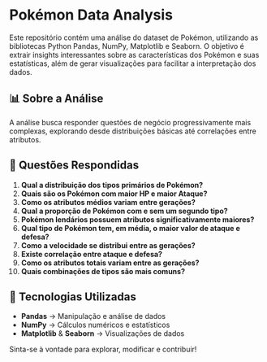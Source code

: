 # Pokémon Data Analysis

Este repositório contém uma análise do dataset de Pokémon, utilizando as bibliotecas Python Pandas, NumPy, Matplotlib e Seaborn. O objetivo é extrair insights interessantes sobre as características dos Pokémon e suas estatísticas, além de gerar visualizações para facilitar a interpretação dos dados.

## 📊 Sobre a Análise

A análise busca responder questões de negócio progressivamente mais complexas, explorando desde distribuições básicas até correlações entre atributos.

## 📝 Questões Respondidas

1. **Qual a distribuição dos tipos primários de Pokémon?**
2. **Quais são os Pokémon com maior HP e maior Ataque?**
3. **Como os atributos médios variam entre gerações?**
4. **Qual a proporção de Pokémon com e sem um segundo tipo?**
5. **Pokémon lendários possuem atributos significativamente maiores?**
6. **Qual tipo de Pokémon tem, em média, o maior valor de ataque e defesa?**
7. **Como a velocidade se distribui entre as gerações?**
8. **Existe correlação entre ataque e defesa?**
9. **Como os atributos totais variam entre as gerações?**
10. **Quais combinações de tipos são mais comuns?**

## 🔧 Tecnologias Utilizadas

- **Pandas** → Manipulação e análise de dados
- **NumPy** → Cálculos numéricos e estatísticos
- **Matplotlib** & **Seaborn** → Visualizações de dados

Sinta-se à vontade para explorar, modificar e contribuir!